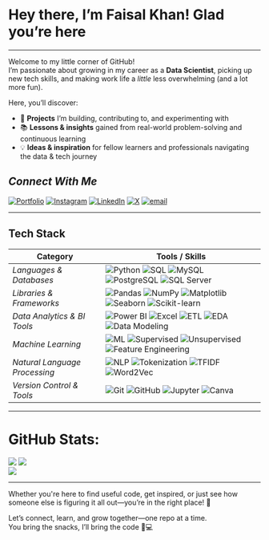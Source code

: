 # Hey there, I’m Faisal Khan! Glad you’re here 
---

Welcome to my little corner of GitHub!  
I’m passionate about growing in my career as a **Data Scientist**, picking up new tech skills, and making work life a *little* less overwhelming (and a lot more fun).  

Here, you’ll discover:  

- 🚀 **Projects** I’m building, contributing to, and experimenting with  
- 📚 **Lessons & insights** gained from real-world problem-solving and continuous learning  
- 💡 **Ideas & inspiration** for fellow learners and professionals navigating the data & tech journey

## <stong><em>Connect With Me </em>
[![Portfolio](https://img.shields.io/badge/Personal_Portfolio-8E24AA.svg?logo=google-chrome&logoColor=white)](https://personal-portfolio-alpha-lake.vercel.app/)
[![Instagram](https://img.shields.io/badge/Instagram-%23E4405F.svg?logo=Instagram&logoColor=white)](https://instagram.com/https://www.instagram.com/faisalkhan_.23/) [![LinkedIn](https://img.shields.io/badge/LinkedIn-%230077B5.svg?logo=linkedin&logoColor=white)](https://www.linkedin.com/in/faisal-khan23) [![X](https://img.shields.io/badge/X-black.svg?logo=X&logoColor=white)](https://x.com/iamFkhaan) [![email](https://img.shields.io/badge/Email-D14836?logo=gmail&logoColor=white)](mailto:thisside.faisalkhan@gmail.com)

---

## Tech Stack  

| Category                         | Tools / Skills                                                                 |
|----------------------------------|--------------------------------------------------------------------------------|
| *Languages & Databases*       | ![Python](https://img.shields.io/badge/Python-3776AB?logo=python&logoColor=white) ![SQL](https://img.shields.io/badge/SQL-336791?logo=database&logoColor=white) ![MySQL](https://img.shields.io/badge/MySQL-4479A1?logo=mysql&logoColor=white) ![PostgreSQL](https://img.shields.io/badge/PostgreSQL-4169E1?logo=postgresql&logoColor=white) ![SQL Server](https://img.shields.io/badge/SQL%20Server-CC2927?logo=microsoftsqlserver&logoColor=white) |
| *Libraries & Frameworks*      | ![Pandas](https://img.shields.io/badge/Pandas-150458?logo=pandas&logoColor=white) ![NumPy](https://img.shields.io/badge/NumPy-013243?logo=numpy&logoColor=white) ![Matplotlib](https://img.shields.io/badge/Matplotlib-005571?logo=plotly&logoColor=white) ![Seaborn](https://img.shields.io/badge/Seaborn-4B77BE?logo=python&logoColor=white) ![Scikit-learn](https://img.shields.io/badge/Scikit--learn-F7931E?logo=scikitlearn&logoColor=white) |
| *Data Analytics & BI Tools*   | ![Power BI](https://img.shields.io/badge/Power%20BI-F2C811?logo=powerbi&logoColor=black) ![Excel](https://img.shields.io/badge/Excel-217346?logo=microsoft-excel&logoColor=white) ![ETL](https://img.shields.io/badge/ETL-FF6F00?logo=apache-airflow&logoColor=white) ![EDA](https://img.shields.io/badge/EDA-4285F4?logo=google-analytics&logoColor=white) ![Data Modeling](https://img.shields.io/badge/Data%20Modeling-006699?logo=databricks&logoColor=white) |
| *Machine Learning*            | ![ML](https://img.shields.io/badge/Machine%20Learning-102230?logo=tensorflow&logoColor=orange) ![Supervised](https://img.shields.io/badge/Supervised-006600?logo=python&logoColor=white) ![Unsupervised](https://img.shields.io/badge/Unsupervised-9900cc?logo=python&logoColor=white) ![Feature Engineering](https://img.shields.io/badge/Feature%20Engineering-ff9900?logo=python&logoColor=white) |
| *Natural Language Processing*  | ![NLP](https://img.shields.io/badge/NLP-CC0000?logo=googlenlp&logoColor=white) ![Tokenization](https://img.shields.io/badge/Tokenization-1E88E5?logo=python&logoColor=white) ![TFIDF](https://img.shields.io/badge/TF--IDF-009688?logo=python&logoColor=white) ![Word2Vec](https://img.shields.io/badge/Word2Vec-8E24AA?logo=python&logoColor=white) |
| *Version Control & Tools*      | ![Git](https://img.shields.io/badge/Git-F05032?logo=git&logoColor=white) ![GitHub](https://img.shields.io/badge/GitHub-181717?logo=github&logoColor=white) ![Jupyter](https://img.shields.io/badge/Jupyter-F37626?logo=jupyter&logoColor=white) ![Canva](https://img.shields.io/badge/Canva-00C4CC?logo=canva&logoColor=white) |

---

# GitHub Stats:
![](https://github-readme-stats.vercel.app/api?username=Faisal-khann&theme=dark&hide_border=false&include_all_commits=true&count_private=false) ![](https://github-readme-stats.vercel.app/api/top-langs/?username=Faisal-khann&theme=dark&hide_border=false&include_all_commits=true&count_private=false&layout=compact) <br>
![](https://nirzak-streak-stats.vercel.app/?user=Faisal-khann&theme=dark&hide_border=false)<br/>

<!--# 💻 Tech Stack:
![Python](https://img.shields.io/badge/python-3670A0?style=for-the-badge&logo=python&logoColor=ffdd54) ![Java](https://img.shields.io/badge/java-%23ED8B00.svg?style=for-the-badge&logo=openjdk&logoColor=white) ![HTML5](https://img.shields.io/badge/html5-%23E34F26.svg?style=for-the-badge&logo=html5&logoColor=white) ![CSS3](https://img.shields.io/badge/css3-%231572B6.svg?style=for-the-badge&logo=css3&logoColor=white) ![JavaScript](https://img.shields.io/badge/javascript-%23323330.svg?style=for-the-badge&logo=javascrpt&logoColor=%23F7DF1E) ![Windows Terminal](https://img.shields.io/badge/Windows%20Terminal-%234D4D4D.svg?style=for-the-badge&logo=windows-terminal&logoColor=white) ![Render](https://img.shields.io/badge/Render-%46E3B7.svg?style=for-the-badge&logo=render&logoColor=white) ![Streamlit](https://img.shields.io/badge/Streamlit-%23FE4B4B.svg?style=for-the-badge&logo=streamlit&logoColor=white) ![MySQL](https://img.shields.io/badge/mysql-4479A1.svg?style=for-the-badge&logo=mysql&logoColor=white) ![SQLite](https://img.shields.io/badge/sqlite-%2307405e.svg?style=for-the-badge&logo=sqlite&logoColor=white) ![Postgres](https://img.shields.io/badge/postgres-%23316192.svg?style=for-the-badge&logo=postgresql&logoColor=white) ![Pandas](https://img.shields.io/badge/pandas-%23150458.svg?style=for-the-badge&logo=pandas&logoColor=white) ![NumPy](https://img.shields.io/badge/numpy-%23013243.svg?style=for-the-badge&logo=numpy&logoColor=white) ![Matplotlib](https://img.shields.io/badge/Matplotlib-%23ffffff.svg?style=for-the-badge&logo=Matplotlib&logoColor=black) ![scikit-learn](https://img.shields.io/badge/scikit--learn-%23F7931E.svg?style=for-the-badge&logo=scikit-learn&logoColor=white) ![Plotly](https://img.shields.io/badge/Plotly-%233F4F75.svg?style=for-the-badge&logo=plotly&logoColor=white) ![TensorFlow](https://img.shields.io/badge/TensorFlow-%23FF6F00.svg?style=for-the-badge&logo=TensorFlow&logoColor=white) ![PyTorch](https://img.shields.io/badge/PyTorch-%23EE4C2C.svg?style=for-the-badge&logo=PyTorch&logoColor=white) ![Git](https://img.shields.io/badge/git-%23F05033.svg?style=for-the-badge&logo=git&logoColor=white) ![GitHub](https://img.shields.io/badge/github-%23121011.svg?style=for-the-badge&logo=github&logoColor=white) ![Power Bi](https://img.shields.io/badge/power_bi-F2C811?style=for-the-badge&logo=powerbi&logoColor=black)--->

---
Whether you're here to find useful code, get inspired, or just see how someone else is figuring it all out—you’re in the right place! 🤗  

Let’s connect, learn, and grow together—one repo at a time.  
You bring the snacks, I’ll bring the code 🍪💻

